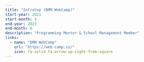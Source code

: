 ```yaml
---
title: "Infratop (DMM WebCamp)"
start-year: 2021
start-month: 3
end-year: 2023
end-month: 8
description: "Programming Mentor & School Management Member"
links:
  - name: "DMM WebCamp"
    url: "https://web-camp.io/"
    icon: fa-solid fa-arrow-up-right-from-square
---
```

